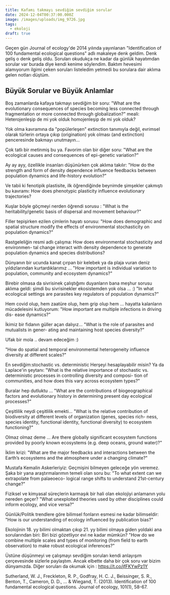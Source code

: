 ```yaml
---
title: Kafamı takmayı sevdiğim sevdiğim sorular
date: 2024-12-04T00:37:00.000Z
image: /images/uploads/img_9726.jpg
tags:
  - ekoloji
draft: true
---
```

Geçen gün Journal of ecology'de 2014 yılında yayınlanan "Identification of 100 fundamental ecological questions" adlı makaleye denk geldim. Denk geliş o denk geliş oldu. Soruları okudukça ne kadar da günlük hayatımdan sorular var burada diye kendi kenime söylendim. Baktım hevesimi alamıyorum ilgimi çeken soruları listeledim yetmedi bu sorulara dair aklıma gelen notları düştüm. 

## Büyük Sorular ve Büyük Anlamlar 

Boş zamanlarda kafaya takmayı sevdiğim bir soru: "What are the evolutionary consequences of species becoming less connected through fragmentation or more connected through globalization?" meali: Heterojenleşip de mi yok olduk homojenleşip de mi yok olduk?

Yok olma kavramına da "popülerleşen" extinction tanımıyla değil, evrimsel olarak türlerin ortaya çıkıp (origination) yok olması (and extinction) penceresinde bakmayı unutmayın...

Çok tatlı bir metinmiş bu ya. Favorim olan bir diğer soru: "What are the ecological causes and consequences of epi-genetic variation?"

Ay ay ayy, özellikle insanları düşünürken çok aklıma takılır: "How do the strength and form of density dependence influence feedbacks between population dynamics and life-history evolution?"

Ve tabii ki fenotipik plastisite, ilk öğrendiğinde beynimde şimşekler çakmıştı bu kavramı: How does phenotypic plasticity influence evolutionary trajectories?

Kuşlar böyle göçmeyi nerden öğrendi sorusu : "What is the heritability/genetic basis of dispersal and movement behaviour?"

Filler tepişirken ezilen çimlerin hayatı sorusu: "How does demographic and spatial structure modify the effects of environmental stochasticity on population dynamics?"

Rastgeleliğin resmi adlı çalışma: How does environmental stochasticity and environmen- tal change interact with density dependence to generate population dynamics and species distributions?

Dünyanın bir ucunda kanat çırpan bir kelebek ya da plaja vuran deniz yıldızlarından kurtardıklarımız ... "How important is individual variation to population, community and ecosystem dynamics?"

Birebir olmasa da sivrisinek çalıştığımı duyanların bana meşhur sorusu aklıma geldi: şimdi bu sivrisinekler ekosistemden yok olsa ... :) "In what ecological settings are parasites key regulators of population dynamics?"

Hem covid olup, hem zaatüre olup, hem grip olup hem ... hayatta kalanların mücadelesini kutluyorum: "How important are multiple infections in driving dis- ease dynamics?"

İkimiz bir fidanın güller açan dalıyız... "What is the role of parasites and mutualists in gener- ating and maintaining host species diversity?"

Ufak bir mola .. devam edeceğim :)

"How do spatial and temporal environmental heterogeneity influence diversity at different scales?"

En sevdiğim:stochastic vs. deterministic Herşeyi hesaplayabilir misin? Ya da Laplace'in şeytanı: "What is the relative importance of stochastic vs. deterministic processes in controlling diversity and composi- tion of communities, and how does this vary across ecosystem types?"

Buralar hep dutluktu ... "What are the contributions of biogeographical factors and evolutionary history in determining present day ecological processes?"

Çeşitlilik neydi çeşitlilik emekti... "What is the relative contribution of biodiversity at different levels of organization (genes, species rich- ness, species identity, functional identity, functional diversity) to ecosystem functioning?"

Olmaz olmaz deme ... Are there globally significant ecosystem functions provided by poorly known ecosystems (e.g. deep oceans, ground water)?"

İklim krizi: "What are the major feedbacks and interactions between the Earth’s ecosystems and the atmosphere under a changing climate?"

Mustafa Kemalin Askerleriyiz: Geçmişini bilmeyen geleceğe yön veremez. Şaka bir yana araştırmalarımın temeli olan soru bu: "To what extent can we extrapolate from palaeoeco- logical range shifts to understand 21st-century change?"

Fiziksel ve kimyasal süreçlerin karmaşık bir hali olan ekolojiyi anlamanın yolu nereden geçer? "What unexploited theories used by other disciplines could inform ecology, and vice versa?"

Günlük/Politik trendlere göre bilimsel fonların esmesi ne kadar bilimseldir: "How is our understanding of ecology influenced by publication bias?"

Ekolojinin 18. yy bilimi olmaktan çıkıp 21. yy bilimi olmaya giden yoldaki ana sorularından biri: Biri bizi gözetliyor evi ne kadar mümkün? "How do we combine multiple scales and types of monitoring (from field to earth observation) to make robust ecological inferences?"

Üstüne düşünmeyi ve çalışmayı sevdiğim soruları kendi anlayışım çerçevesinde sizlerle paylaştım. Ancak elbette daha bir çok soru var bizim dünyamızda. Diğer soruları da okumak için : https://t.co/jfFKYwPz1Y

Sutherland, W. J., Freckleton, R. P., Godfray, H. C. J., Beissinger, S. R., Benton, T., Cameron, D. D., ... & Wiegand, T. (2013). Identification of 100 fundamental ecological questions. Journal of ecology, 101(1), 58-67.
